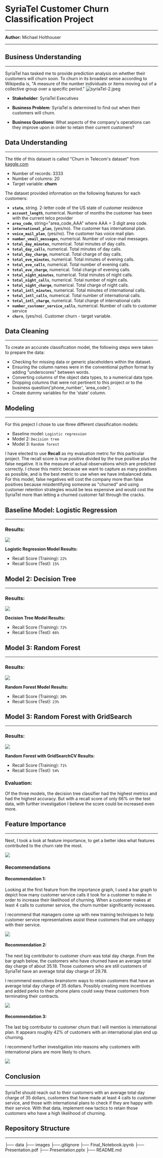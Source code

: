 # SyriaTel Customer Churn Classification Project 
---

<b>Author:</b> Michael Holthouser

---
## Business Understanding
---
SyriaTel has tasked me to provide prediction analysis on whether their customers will churn soon. To churn in its broadest sense according to Wikipedia is, "A measure of the number individuals or items moving out of a collective group over a specific period." 
<img>![syriaTel-2.jpeg](attachment:syriaTel-2.jpeg)</img>

- **Stakeholder**: SyriaTel Executives

- **Business Problem**: SyriaTel is determined to find out when their customers will churn. 

- **Business Questions**: What aspects of the company's operations can they improve upon in order to retain their current customers?

## Data Understanding
---
The title of this dataset is called "Churn in Telecom's dataset" from <a href="https://www.kaggle.com/datasets/becksddf/churn-in-telecoms-dataset">kaggle.com</a>

- Number of records: 3333
- Number of columns: 20
- Target variable: <b>churn</b>

The dataset provided information on the following features for each customers: 
- <code><b>state</b></code>, string. 2-letter code of the US state of customer residence
- <code><b>account_length</b></code>, numerical. Number of months the customer has been with the current telco provider
- <code><b>area_code</b></code>, string="area_code_AAA" where AAA = 3 digit area code.
- <code><b>international_plan</b></code>, (yes/no). The customer has international plan.
- <code><b>voice_mail_plan</b></code>, (yes/no). The customer has voice mail plan.
- <code><b>number_vmail_messages</b></code>, numerical. Number of voice-mail messages.
- <code><b>total_day_minutes</b></code>, numerical. Total minutes of day calls.
- <code><b>total_day_calls</b></code>, numerical. Total minutes of day calls.
- <code><b>total_day_charge</b></code>, numerical. Total charge of day calls.
- <code><b>total_eve_minutes</b></code>, numerical. Total minutes of evening calls.
- <code><b>total_eve_calls</b></code>, numerical. Total number of evening calls.
- <code><b>total_eve_charge</b></code>, numerical. Total charge of evening calls.
- <code><b>total_night_minutes</b></code>, numerical. Total minutes of night calls.
- <code><b>total_night_calls</b></code>, numerical. Total number of night calls.
- <code><b>total_night_charge</b></code>, numerical. Total charge of night calls.
- <code><b>total_intl_minutes</b></code>, numerical. Total minutes of international calls.
- <code><b>total_intl_calls</b></code>, numerical. Total number of international calls.
- <code><b>total_intl_charge</b></code>, numerical. Total charge of international calls
- <code><b>number_customer_service_calls</b></code>, numerical. Number of calls to customer service
- <code><b>churn</b></code>, (yes/no). Customer churn - target variable.

## Data Cleaning
---
To create an accurate classification model, the following steps were taken to prepare the data: 

- Checking for missing data or generic placeholders within the dataset. 
- Ensuring the column names were in the conventional python format by adding "underscores" between words. 
- Converting columns of the object data types, to a numerical data type.
- Dropping columns that were not pertinent to this project or to the business question('phone_number', 'area_code').
- Create dummy variables for the 'state' column. 

## Modeling
---

For this preject I chose to use three different classification models: 

- Baseline model: <code>Logistic regression</code>
- Model 2: <code>Decision tree</code>
- Model 3: <code>Random forest</code>

I have elected to use <b>Recall</b> as my evaluation metric for this particular project. The recall score is true positive divided by the true positive plus the false negative. It is the measure of actual observations which are predicted correctly. I chose this metric because we want to capture as many positives as possible, and is the best metric to use when we have imbalanced data. 
For this model, false negatives will cost the company more than false positives because misidentifying someone as "churned" and using customer retention strategies would be less expensive and would cost the SyriaTel more than letting a churned customer fall through the cracks. 

## Baseline Model: Logistic Regression
---
### Results:
<img src="images/logregress_report.png">

**Logistic Regression Model Results:**
- Recall Score (Training): <code>22%</code>
- Recall Score (Test): <code>15%</code>

## Model 2: Decision Tree 
---
### Results:
<img src="images/Dtree_report.png">

**Decision Tree Model Results:**

- Recall Score (Training): <code>72%</code>
- Recall Score (Test): <code>66%</code>

## Model 3: Random Forest
---
### Results:
<img src="images/rf_report.png">

**Random Forest Model Results:**

- Recall Score (Training): <code>30%</code>
- Recall Score (Test): <code>23%</code>

## Model 3: Random Forest with GridSearch
---
### Results:
<img src="images/rfgrid_report.png">

**Random Forest with GridSearchCV Results:**

- Recall Score (Training): <code>71%</code>
- Recall Score (Test): <code>54%</code>

### Evaluation: 
Of the three models, the decision tree classifier had the highest metrics and had the highest accuracy. But with a recall score of only 66% on the test data, with further investigation I believe the score could be increased even more. 

## Feature Importance
---
Next, I took a look at feature importance, to get a better idea what features contributed to the churn rate the most. 

<img src="images/features.png">

### Recommendations

#### Recommendation 1: 
Looking at the first feature from the importance graph, I used a bar graph to depict how many customer service calls it took for a customer to make in order to increase their likelihood of churning. When a customer makes at least 4 calls to customer service, the churn number significantly increases. 

I recommend that managers come up with new training techniques to help customer service representatives assist these customers that are unhappy with their service.

<img src="images/customer_service.png">

#### Recommendation 2: 
The next big contributor to customer churn was total day charge. From the bar graph below, the customers who have churned have an average total day charge of about 35.18. Those customers who are still customers of SyriaTel have an average total day charge of 29.78.

I recommend executives brainstorm ways to retain customers that have an average total day charge of 35 dollars. Possibly creating more incentives and added perks to their phone plans could sway these customers from terminating their contracts.

<img src="images/total_day_charge.png">

#### Recommendation 3: 
The last big contributor to customer churn that I will mention is international plan. It appears roughly 42% of customers with an international plan end up churning.

I recommend further investigation into reasons why customers with international plans are more likely to churn. 

<img src="images/international.png">

## Conclusion
---
SyriaTel should reach out to their customers with an average total day charge of 35 dollars, customers that have made at least 4 calls to customer service, and those with international plans to check if they are happy with their service. With that data, implement new tactics to retain those customers who have a high likelihood of churning. 

## Repository Structure
---
├── data
├── images
├──.gitignore
├── Final_Notebook.ipynb
├── Presentation.pdf
├── Presentation.pptx
├── README.md

